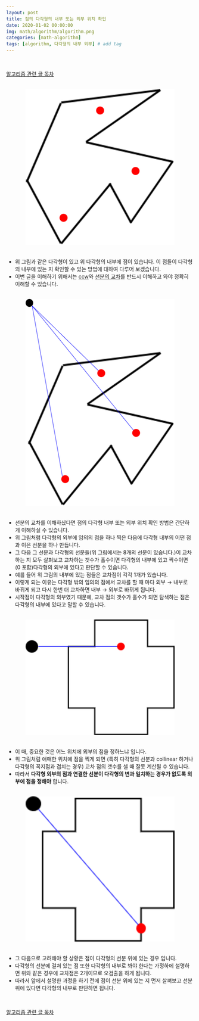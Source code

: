 ```yaml
---
layout: post
title: 점의 다각형의 내부 또는 외부 위치 확인
date: 2020-01-02 00:00:00
img: math/algorithm/algorithm.png
categories: [math-algorithm] 
tags: [algorithm, 다각형의 내부 외부] # add tag
---
```


<br>

[알고리즘 관련 글 목차](https://gaussian37.github.io/math-algorithm-table/)

<br>
<center><img src="../assets/img/math/algorithm/polygon_inout/0.png" alt="Drawing" style="width: 400px;"/></center>
<br>

- 위 그림과 같은 다각형이 있고 위 다각형의 내부에 점이 있습니다. 이 점들이 다각형의 내부에 있는 지 확인할 수 있는 방법에 대하여 다루어 보겠습니다.
- 이번 글을 이해하기 위해서는 [ccw](https://gaussian37.github.io/math-algorithm-ccw/)와 [선분의 교차](https://gaussian37.github.io/math-algorithm-line_intersection/)를 반드시 이해하고 와야 정확히 이해할 수 있습니다.

<br>
<center><img src="../assets/img/math/algorithm/polygon_inout/1.png" alt="Drawing" style="width: 400px;"/></center>
<br>

- 선분의 교차를 이해하셨다면 점의 다각형 내부 또는 외부 위치 확인 방법은 간단하게 이해하실 수 있습니다.
- 위 그림처럼 다각형의 외부에 임의의 점을 하나 찍은 다음에 다각형 내부의 어떤 점과 이은 선분을 하나 만듭니다.
- 그 다음 그 선분과 다각형의 선분들(위 그림에서는 8개의 선분이 있습니다.)이 교차하는 지 모두 살펴보고 교차하는 갯수가 홀수이면 다각형의 내부에 있고 짝수이면 (0 포함)다각형의 외부에 있다고 판단할 수 있습니다.
- 예를 들어 위 그림의 내부에 있는 점들은 교차점이 각각 1개가 있습니다.
- 이렇게 되는 이유는 다각형 밖의 임의의 점에서 교차를 할 때 마다 외부 → 내부로 바뀌게 되고 다시 한번 더 교차하면 내부 → 외부로 바뀌게 됩니다.
- 시작점이 다각형의 외부였기 때문에, 교차 점의 갯수가 홀수가 되면 탐색하는 점은 다각형의 내부에 있다고 말할 수 있습니다.

<br>
<center><img src="../assets/img/math/algorithm/polygon_inout/2.png" alt="Drawing" style="width: 400px;"/></center>
<br>

- 이 때, 중요한 것은 어느 위치에 외부의 점을 정하느냐 입니다.
- 위 그림처럼 애매한 위치에 점을 찍게 되면 (특히 다각형의 선분과 collinear 하거나 다각형의 꼭지점과 겹치는 경우) 교차 점의 갯수를 셀 때 잘못 계산될 수 있습니다.
- 따라서 **다각형 외부의 점과 연결한 선분이 다각형의 변과 일치하는 경우가 없도록 외부에 점을 정해야** 합니다.

<br>
<center><img src="../assets/img/math/algorithm/polygon_inout/3.png" alt="Drawing" style="width: 400px;"/></center>
<br>

- 그 다음으로 고려해야 할 상황은 점이 다각형의 선분 위에 있는 경우 입니다.
- 다각형의 선분에 걸쳐 있는 점 또한 다각형의 내부로 봐야 한다는 가정하에 설명하면 위와 같은 경우에 교차점은 2개이므로 오검출을 하게 됩니다.
- 따라서 앞에서 설명한 과정을 하기 전에 점이 선분 위에 있는 지 먼저 살펴보고 선분 위에 있다면 다각형의 내부로 판단하면 됩니다.


<br>

[알고리즘 관련 글 목차](https://gaussian37.github.io/math-algorithm-table/)

<br>
